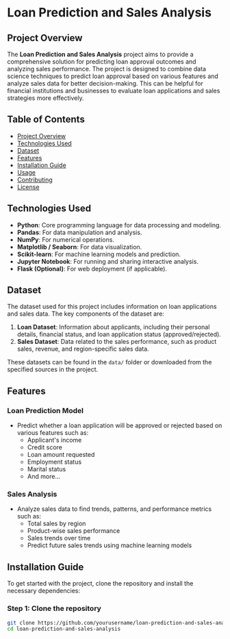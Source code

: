 # Loan Prediction and Sales Analysis

## Project Overview

The **Loan Prediction and Sales Analysis** project aims to provide a comprehensive solution for predicting loan approval outcomes and analyzing sales performance. The project is designed to combine data science techniques to predict loan approval based on various features and analyze sales data for better decision-making. This can be helpful for financial institutions and businesses to evaluate loan applications and sales strategies more effectively.

## Table of Contents

- [Project Overview](#project-overview)
- [Technologies Used](#technologies-used)
- [Dataset](#dataset)
- [Features](#features)
- [Installation Guide](#installation-guide)
- [Usage](#usage)
- [Contributing](#contributing)
- [License](#license)

## Technologies Used

- **Python**: Core programming language for data processing and modeling.
- **Pandas**: For data manipulation and analysis.
- **NumPy**: For numerical operations.
- **Matplotlib / Seaborn**: For data visualization.
- **Scikit-learn**: For machine learning models and prediction.
- **Jupyter Notebook**: For running and sharing interactive analysis.
- **Flask (Optional)**: For web deployment (if applicable).

## Dataset

The dataset used for this project includes information on loan applications and sales data. The key components of the dataset are:

1. **Loan Dataset**: Information about applicants, including their personal details, financial status, and loan application status (approved/rejected).
2. **Sales Dataset**: Data related to the sales performance, such as product sales, revenue, and region-specific sales data.

These datasets can be found in the `data/` folder or downloaded from the specified sources in the project.

## Features

### Loan Prediction Model
- Predict whether a loan application will be approved or rejected based on various features such as:
  - Applicant's income
  - Credit score
  - Loan amount requested
  - Employment status
  - Marital status
  - And more...

### Sales Analysis
- Analyze sales data to find trends, patterns, and performance metrics such as:
  - Total sales by region
  - Product-wise sales performance
  - Sales trends over time
  - Predict future sales trends using machine learning models

## Installation Guide

To get started with the project, clone the repository and install the necessary dependencies:

### Step 1: Clone the repository

```bash
git clone https://github.com/yourusername/loan-prediction-and-sales-analysis.git
cd loan-prediction-and-sales-analysis
